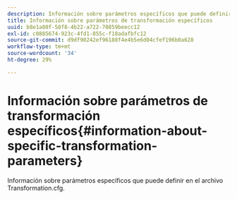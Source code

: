 ```yaml
---
description: Información sobre parámetros específicos que puede definir en el archivo Transformation.cfg.
title: Información sobre parámetros de transformación específicos
uuid: b8e1a80f-58f8-4b22-a722-70859beecc12
exl-id: c0885674-923c-4fd1-855c-f18adafbfc12
source-git-commit: d9df90242ef96188f4e4b5e6d04cfef196b0a628
workflow-type: tm+mt
source-wordcount: '34'
ht-degree: 29%

---
```


# Información sobre parámetros de transformación específicos{#information-about-specific-transformation-parameters}

Información sobre parámetros específicos que puede definir en el archivo Transformation.cfg.
